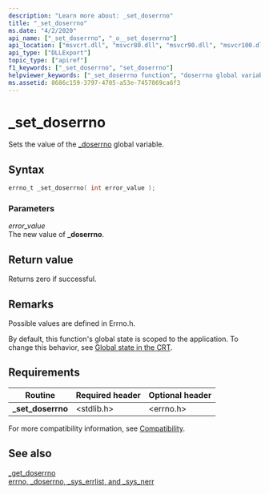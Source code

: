 ```yaml
---
description: "Learn more about: _set_doserrno"
title: "_set_doserrno"
ms.date: "4/2/2020"
api_name: ["_set_doserrno", "_o__set_doserrno"]
api_location: ["msvcrt.dll", "msvcr80.dll", "msvcr90.dll", "msvcr100.dll", "msvcr100_clr0400.dll", "msvcr110.dll", "msvcr110_clr0400.dll", "msvcr120.dll", "msvcr120_clr0400.dll", "ucrtbase.dll", "api-ms-win-crt-runtime-l1-1-0.dll", "api-ms-win-crt-private-l1-1-0.dll"]
api_type: ["DLLExport"]
topic_type: ["apiref"]
f1_keywords: ["_set_doserrno", "set_doserrno"]
helpviewer_keywords: ["_set_doserrno function", "doserrno global variable", "set_doserrno function", "_doserrno global variable"]
ms.assetid: 8686c159-3797-4705-a53e-7457869ca6f3
---
```

# _set_doserrno

Sets the value of the [_doserrno](../errno-doserrno-sys-errlist-and-sys-nerr.md) global variable.

## Syntax

```C
errno_t _set_doserrno( int error_value );
```

### Parameters

*error_value*<br/>
The new value of **_doserrno**.

## Return value

Returns zero if successful.

## Remarks

Possible values are defined in Errno.h.

By default, this function's global state is scoped to the application. To change this behavior, see [Global state in the CRT](../global-state.md).

## Requirements

|Routine|Required header|Optional header|
|-------------|---------------------|---------------------|
|**_set_doserrno**|\<stdlib.h>|\<errno.h>|

For more compatibility information, see [Compatibility](../compatibility.md).

## See also

[_get_doserrno](get-doserrno.md)\
[errno, _doserrno, _sys_errlist, and _sys_nerr](../errno-doserrno-sys-errlist-and-sys-nerr.md)
